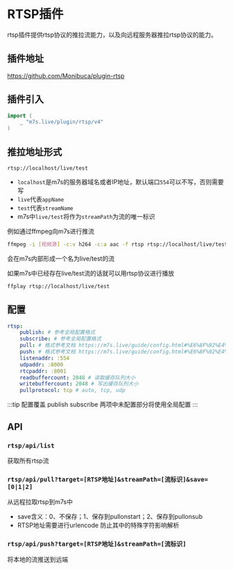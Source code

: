 # RTSP插件
rtsp插件提供rtsp协议的推拉流能力，以及向远程服务器推拉rtsp协议的能力。
## 插件地址

https://github.com/Monibuca/plugin-rtsp

## 插件引入
```go
import (
    _ "m7s.live/plugin/rtsp/v4"
)
```

## 推拉地址形式
```
rtsp://localhost/live/test
```
- `localhost`是m7s的服务器域名或者IP地址，默认端口`554`可以不写，否则需要写
- `live`代表`appName`
- `test`代表`streamName`
- m7s中`live/test`将作为`streamPath`为流的唯一标识


例如通过ffmpeg向m7s进行推流

```bash
ffmpeg -i [视频源] -c:v h264 -c:a aac -f rtsp rtsp://localhost/live/test
```

会在m7s内部形成一个名为live/test的流


如果m7s中已经存在live/test流的话就可以用rtsp协议进行播放
```bash
ffplay rtsp://localhost/live/test
```

## 配置

```yaml
rtsp:
    publish: # 参考全局配置格式
    subscribe: # 参考全局配置格式
    pull: # 格式参考文档 https://m7s.live/guide/config.html#%E6%8F%92%E4%BB%B6%E9%85%8D%E7%BD%AE
    push: # 格式参考文档 https://m7s.live/guide/config.html#%E6%8F%92%E4%BB%B6%E9%85%8D%E7%BD%AE
    listenaddr: :554
    udpaddr: :8000
    rtcpaddr: :8001
    readbuffercount: 2048 # 读取缓存队列大小
    writebuffercount: 2048 # 写出缓存队列大小
    pullprotocol: tcp # auto, tcp, udp
```
:::tip 配置覆盖
publish
subscribe
两项中未配置部分将使用全局配置
:::
## API

### `rtsp/api/list`
获取所有rtsp流

### `rtsp/api/pull?target=[RTSP地址]&streamPath=[流标识]&save=[0|1|2]`
从远程拉取rtsp到m7s中
- save含义：0、不保存；1、保存到pullonstart；2、保存到pullonsub
- RTSP地址需要进行urlencode 防止其中的特殊字符影响解析
### `rtsp/api/push?target=[RTSP地址]&streamPath=[流标识]`
将本地的流推送到远端